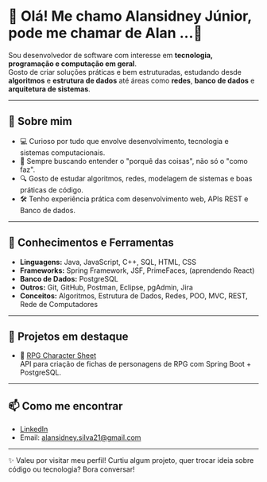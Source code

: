 # 👋 Olá! Me chamo Alansidney Júnior, pode me chamar de Alan ...👀

Sou desenvolvedor de software com interesse em **tecnologia, programação e computação em geral**.  
Gosto de criar soluções práticas e bem estruturadas, estudando desde **algoritmos** e **estrutura de dados** até áreas como **redes**, **banco de dados** e **arquitetura de sistemas**.

---

## 🚀 Sobre mim

- 💻 Curioso por tudo que envolve desenvolvimento, tecnologia e sistemas computacionais.
- 🧠 Sempre buscando entender o "porquê das coisas", não só o "como faz".
- 🔍 Gosto de estudar algoritmos, redes, modelagem de sistemas e boas práticas de código.
- 🛠️ Tenho experiência prática com desenvolvimento web, APIs REST e Banco de dados.

---

## 🧰 Conhecimentos e Ferramentas

- **Linguagens:** Java, JavaScript, C++, SQL, HTML, CSS  
- **Frameworks:** Spring Framework, JSF, PrimeFaces, (aprendendo React)  
- **Banco de Dados:** PostgreSQL
- **Outros:** Git, GitHub, Postman, Eclipse, pgAdmin, Jira  
- **Conceitos:** Algoritmos, Estrutura de Dados, Redes, POO, MVC, REST, Rede de Computadores

---

## 💼 Projetos em destaque

- 🎲 [RPG Character Sheet](https://github.com/seuusuario/RPG-Character-Sheet)  
  API para criação de fichas de personagens de RPG com Spring Boot + PostgreSQL.

---

## 📫 Como me encontrar

- [LinkedIn](https://www.linkedin.com/in/alansidney-junior/)
- Email: alansidney.silva21@gmail.com

---

✨ Valeu por visitar meu perfil!
Curtiu algum projeto, quer trocar ideia sobre código ou tecnologia? Bora conversar!
